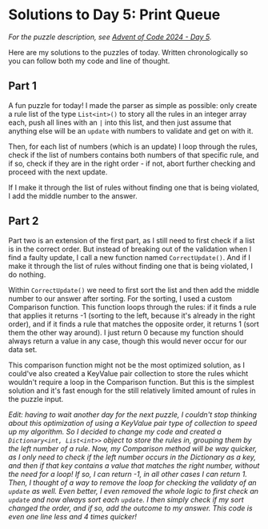 # Solutions to Day 5: Print Queue

*For the puzzle description, see [Advent of Code 2024 - Day 5](https://adventofcode.com/2024/day/5).*

Here are my solutions to the puzzles of today. Written chronologically so you can follow both my code and line of thought.

## Part 1

A fun puzzle for today! I made the parser as simple as possible: only create a rule list of the type `List<int>()` to story all the rules in an integer array each, push all lines with an `|` into this list, and then just assume that anything else will be an `update` with numbers to validate and get on with it.

Then, for each list of numbers (which is an update) I loop through the rules, check if the list of numbers contains both numbers of that specific rule, and if so, check if they are in the right order - if not, abort further checking and proceed with the next update.

If I make it through the list of rules without finding one that is being violated, I add the middle number to the answer.

## Part 2

Part two is an extension of the first part, as I still need to first check if a list is in the correct order. But instead of breaking out of the validation when I find a faulty update, I call a new function named `CorrectUpdate()`. And if I make it through the list of rules without finding one that is being violated, I do nothing.

Within `CorrectUpdate()` we need to first sort the list and then add the middle number to our answer after sorting. For the sorting, I used a custom Comparison function. This function loops through the rules: if it finds a rule that applies it returns -1 (sorting to the left, because it's already in the right order), and if it finds a rule that matches the opposite order, it returns 1 (sort them the other way around). I just return 0 because my function should always return a value in any case, though this would never occur for our data set.

This comparison function might not be the most optimized solution, as I could've also created a KeyValue pair collection to store the rules whicht wouldn't require a loop in the Comparison function. But this is the simplest solution and it's fast enough for the still relatively limited amount of rules in the puzzle input.

*Edit: having to wait another day for the next puzzle, I couldn't stop thinking about this optimization of using a KeyValue pair type of collection to speed up my algorithm. So I decided to change my code and created a `Dictionary<int, List<int>>` object to store the rules in, grouping them by the left number of a rule. Now, my Comparison method will be way quicker, as I only need to check if the left number occurs in the Dictionary as a key, and then if that key contains a value that matches the right number, without the need for a loop! If so, I can return -1, in all other cases I can return 1. Then, I thought of a way to remove the loop for checking the validaty of an `update` as well. Even better, I even removed the whole logic to first check an `update` and now always sort each `update`. I then simply check if my sort changed the order, and if so, add the outcome to my answer. This code is even one line less and 4 times quicker!*